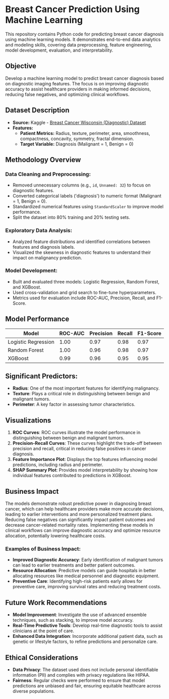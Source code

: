 # Breast Cancer Prediction Using Machine Learning

This repository contains Python code for predicting breast cancer diagnosis using machine learning models. It demonstrates end-to-end data analytics and modeling skills, covering data preprocessing, feature engineering, model development, evaluation, and interpretability.

## Objective

Develop a machine learning model to predict breast cancer diagnosis based on diagnostic imaging features. The focus is on improving diagnostic accuracy to assist healthcare providers in making informed decisions, reducing false negatives, and optimizing clinical workflows.

## Dataset Description

- **Source:** Kaggle - [Breast Cancer Wisconsin (Diagnostic) Dataset](https://www.kaggle.com/uciml/breast-cancer-wisconsin-data)
- **Features:**
  - **Patient Metrics:** Radius, texture, perimeter, area, smoothness, compactness, concavity, symmetry, fractal dimension.
  - **Target Variable:** Diagnosis (Malignant = 1, Benign = 0)

## Methodology Overview

### Data Cleaning and Preprocessing:
- Removed unnecessary columns (e.g., `id`, `Unnamed: 32`) to focus on diagnostic features.
- Converted categorical labels ('diagnosis') to numeric format (Malignant = 1, Benign = 0).
- Standardized numerical features using `StandardScaler` to improve model performance.
- Split the dataset into 80% training and 20% testing sets.

### Exploratory Data Analysis:
- Analyzed feature distributions and identified correlations between features and diagnosis labels.
- Visualized the skewness in diagnostic features to understand their impact on malignancy prediction.

### Model Development:
- Built and evaluated three models: Logistic Regression, Random Forest, and XGBoost.
- Used cross-validation and grid search to fine-tune hyperparameters.
- Metrics used for evaluation include ROC-AUC, Precision, Recall, and F1-Score.

## Model Performance

| Model              | ROC-AUC  | Precision | Recall | F1-Score |
|--------------------|----------|-----------|--------|----------|
| Logistic Regression | 1.00     | 0.97      | 0.98   | 0.97     |
| Random Forest       | 1.00     | 0.96      | 0.98   | 0.97     |
| XGBoost             | 0.99     | 0.96      | 0.95   | 0.95     |

## Significant Predictors:
- **Radius**: One of the most important features for identifying malignancy.
- **Texture**: Plays a critical role in distinguishing between benign and malignant tumors.
- **Perimeter**: A key factor in assessing tumor characteristics.

## Visualizations

1. **ROC Curves**: ROC curves illustrate the model performance in distinguishing between benign and malignant tumors.
2. **Precision-Recall Curves**: These curves highlight the trade-off between precision and recall, critical in reducing false positives in cancer diagnosis.
3. **Feature Importance Plot**: Displays the top features influencing model predictions, including radius and perimeter.
4. **SHAP Summary Plot**: Provides model interpretability by showing how individual features contributed to predictions in XGBoost.

## Business Impact

The models demonstrate robust predictive power in diagnosing breast cancer, which can help healthcare providers make more accurate decisions, leading to earlier interventions and more personalized treatment plans. Reducing false negatives can significantly impact patient outcomes and decrease cancer-related mortality rates. Implementing these models in clinical workflows can improve diagnostic accuracy and optimize resource allocation, potentially lowering healthcare costs.

### Examples of Business Impact:
- **Improved Diagnostic Accuracy**: Early identification of malignant tumors can lead to earlier treatments and better patient outcomes.
- **Resource Allocation**: Predictive models can guide hospitals in better allocating resources like medical personnel and diagnostic equipment.
- **Preventive Care**: Identifying high-risk patients early allows for preventive care, improving survival rates and reducing treatment costs.

## Future Work Recommendations

- **Model Improvement**: Investigate the use of advanced ensemble techniques, such as stacking, to improve model accuracy.
- **Real-Time Predictive Tools**: Develop real-time diagnostic tools to assist clinicians at the point of care.
- **Enhanced Data Integration**: Incorporate additional patient data, such as genetic or lifestyle factors, to refine predictions and personalize care.

## Ethical Considerations

- **Data Privacy**: The dataset used does not include personal identifiable information (PII) and complies with privacy regulations like HIPAA.
- **Fairness**: Regular checks were performed to ensure that model predictions are unbiased and fair, ensuring equitable healthcare across diverse populations.
